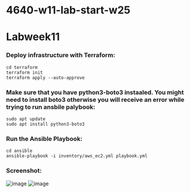 # 4640-w11-lab-start-w25

# Labweek11

### Deploy infrastructure with Terraform:
```
cd terraform
terraform init
terraform apply --auto-approve
```

### Make sure that you have python3-boto3 instaaled. You might need to install boto3 otherwise you will receive an error while trying to run ansbile palybook:
```
sudo apt update
sudo apt install python3-boto3
```

### Run the Ansible Playbook:
```
cd ansible
ansible-playbook -i inventory/aws_ec2.yml playbook.yml
```

### Screenshot:
![image](./Lab-11-1.jpg)
![image](./Lab-11-2.jpg)
